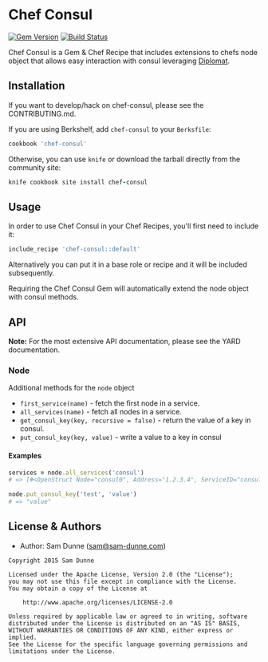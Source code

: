 Chef Consul
==========
[![Gem Version](http://img.shields.io/gem/v/chef-consul.svg?style=flat-square)][gem]
[![Build Status](http://img.shields.io/travis/samdunne/chef-consul.svg?style=flat-square)][travis]

[gem]: https://rubygems.org/gems/chef-consul
[travis]: http://travis-ci.org/samdunne/chef-consul

Chef Consul is a Gem & Chef Recipe that includes extensions to chefs node object that allows easy interaction with consul leveraging [Diplomat](https://github.com/WeAreFarmGeek/diplomat).


Installation
------------
If you want to develop/hack on chef-consul, please see the CONTRIBUTING.md.

If you are using Berkshelf, add `chef-consul` to your `Berksfile`:

```ruby
cookbook 'chef-consul'
```

Otherwise, you can use `knife` or download the tarball directly from the community site:

```ruby
knife cookbook site install chef-consul
```


Usage
-----
In order to use Chef Consul in your Chef Recipes, you'll first need to include it:

```ruby
include_recipe 'chef-consul::default'
```

Alternatively you can put it in a base role or recipe and it will be included subsequently.

Requiring the Chef Consul Gem will automatically extend the node object with consul methods.


API
---
**Note:** For the most extensive API documentation, please see the YARD documentation.

### Node

Additional methods for the `node` object

- `first_service(name)` - fetch the first node in a service.
- `all_services(name)` - fetch all nodes in a service.
- `get_consul_key(key, recursive = false)` - return the value of a key in consul.
- `put_consul_key(key, value)` - write a value to a key in consul

#### Examples
```ruby
services = node.all_services('consul')
# => [#<OpenStruct Node="consul0", Address="1.2.3.4", ServiceID="consul", ServiceName="consul", ServiceTags=["consul"], ServicePort=8300>,#<OpenStruct Node="consul1", Address="1.2.3.5", ServiceID="consul", ServiceName="consul", ServiceTags=["consul"], ServicePort=8300>]
```

```ruby
node.put_consul_key('test', 'value')
# => "value"
```


License & Authors
-----------------
- Author: Sam Dunne (sam@sam-dunne.com)

```text
Copyright 2015 Sam Dunne

Licensed under the Apache License, Version 2.0 (the "License");
you may not use this file except in compliance with the License.
You may obtain a copy of the License at

    http://www.apache.org/licenses/LICENSE-2.0

Unless required by applicable law or agreed to in writing, software
distributed under the License is distributed on an "AS IS" BASIS,
WITHOUT WARRANTIES OR CONDITIONS OF ANY KIND, either express or implied.
See the License for the specific language governing permissions and
limitations under the License.
```
